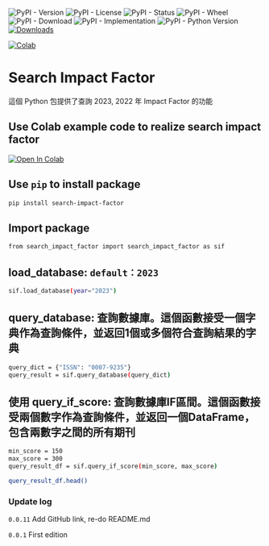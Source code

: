 ![PyPI - Version](https://img.shields.io/pypi/v/search-impact-factor)
![PyPI - License](https://img.shields.io/pypi/l/search-impact-factor)
![PyPI - Status](https://img.shields.io/pypi/status/search-impact-factor)
![PyPI - Wheel](https://img.shields.io/pypi/wheel/search-impact-factor)
![PyPI - Download](https://img.shields.io/pypi/dm/search-impact-factor)
![PyPI - Implementation](https://img.shields.io/pypi/implementation/search-impact-factor)
![PyPI - Python Version](https://img.shields.io/pypi/pyversions/search-impact-factor)
[![Downloads](https://static.pepy.tech/badge/search-impact-factor)](https://pepy.tech/project/search-impact-factor)

[![Colab](https://img.shields.io/badge/Colab-Example-orange)](https://github.com/Brritany/search_impact_factor/blob/main/example.ipynb)

# Search Impact Factor

這個 Python 包提供了查詢 2023, 2022 年 Impact Factor 的功能

## Use Colab example code to realize search impact factor
[![Open In Colab](https://colab.research.google.com/assets/colab-badge.svg)](https://colab.research.google.com/github/Brritany/search_impact_factor/blob/main/example.ipynb)

## Use `pip` to install package

```bash
pip install search-impact-factor
```

## Import package
```bash
from search_impact_factor import search_impact_factor as sif
```

## load_database: `default：2023`

```bash
sif.load_database(year="2023")
```

## query_database: 查詢數據庫。這個函數接受一個字典作為查詢條件，並返回1個或多個符合查詢結果的字典

```bash
query_dict = {"ISSN": "0007-9235"}
query_result = sif.query_database(query_dict)
```

## 使用 query_if_score: 查詢數據庫IF區間。這個函數接受兩個數字作為查詢條件，並返回一個DataFrame，包含兩數字之間的所有期刊

```bash
min_score = 150
max_score = 300
query_result_df = sif.query_if_score(min_score, max_score)

query_result_df.head()
```

### Update log

`0.0.11` Add GitHub link, re-do README.md

`0.0.1`  First edition
